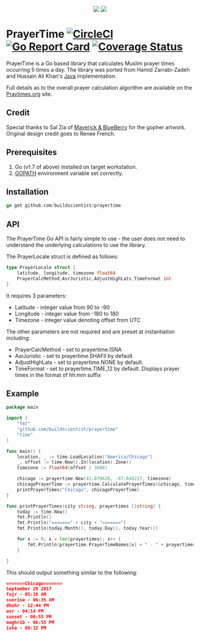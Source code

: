 <p align="center">
<img src="https://user-images.githubusercontent.com/637402/31003219-522ec6a0-a4a3-11e7-9b21-7f2799e8ad97.png">
<img src="https://user-images.githubusercontent.com/637402/31003218-522bbbae-a4a3-11e7-8af4-f8f35faedce4.png">
</p>

# PrayerTime [![CircleCI](https://circleci.com/gh/buildscientist/prayertime.svg?style=shield)](https://circleci.com/gh/buildscientist/prayertime) [![Go Report Card](https://goreportcard.com/badge/github.com/buildscientist/prayertime)](https://goreportcard.com/report/github.com/buildscientist/prayertime) [![Coverage Status](https://coveralls.io/repos/github/buildscientist/prayertime/badge.svg?branch=master)](https://coveralls.io/github/buildscientist/prayertime?branch=master)

PrayerTime is a Go based library that calculates Muslim prayer times occurring 5 times a day. The library was ported from Hamid Zarrabi-Zadeh and Hussain Ali Khan's [Java](http://praytimes.org/code/git/?a=viewblob&p=PrayTimes&h=093f77d6cc83b53fb12e9900803d5fa75dacd110&hb=HEAD&f=v1/java/PrayTime.java) implementation. 

Full details as to the overall prayer calculation algorithm are available on the [Praytimes.org](http://praytimes.org/calculation) site.


## Credit
Special thanks to Sal Zia of [Maverick & BlueBerry](https://maverickblueberry.com/) for the gopher artwork. Original design credit goes to Renee French.


## Prerequisites 
1. Go (v1.7 of above) installed on target workstation.
1. [GOPATH](https://github.com/golang/go/wiki/Setting-GOPATH) environment variable set correctly.

## Installation 

```go
go get github.com/buildscientist/prayertime 
```

## API
The PrayerTime Go API is fairly simple to use - the user does not need to understand the underlying calculations to use the library. 

The PrayerLocale struct is defined as follows: 

```go
type PrayerLocale struct {
	latitude, longitude, timezone float64
	PrayerCalcMethod,AsrJuristic,AdjustHighLats,TimeFormat int
}
```

It requires 3 parameters: 
- Latitude - integer value from 90 to -90
- Longitude - integer value from -180 to 180
- Timezone - integer value denoting offset from UTC 

The other parameters are not required and are preset at instantiation including: 

- PrayerCalcMethod - set to prayertime.ISNA
- AsrJuristic - set to prayertime.SHAFII by default
- AdjustHighLats - set to prayertime.NONE by default. 
- TimeFormat - set to prayertime.TIME_12 by default. Displays prayer times in the format of hh:mm suffix 

## Example 
```go
package main

import (
	"fmt"
	"github.com/buildscientist/prayertime"
	"time"
)

func main() {
	location, _ := time.LoadLocation("America/Chicago")
	_, offset := time.Now().In(location).Zone()
	timezone := float64(offset / 3600)

	chicago := prayertime.New(41.879626, -87.648217, timezone)
	chicagoPrayerTime := prayertime.CalculatePrayerTimes(&chicago, time.Now())
	printPrayerTimes("Chicago", chicagoPrayerTime)
}

func printPrayerTimes(city string, prayertimes []string) {
	today := time.Now()
	fmt.Println()
	fmt.Println("=======" + city + "=======")
	fmt.Println(today.Month(), today.Day(), today.Year())

	for x := 0; x < len(prayertimes); x++ {
		fmt.Println(prayertime.PrayerTimeNames[x] + " - " + prayertimes[x])
	}

}
```

This should output something similar to the following: 

```json
=======Chicago=======
September 20 2017
fajr - 05:18 AM
sunrise - 06:35 AM
dhuhr - 12:44 PM
asr - 04:14 PM
sunset - 06:55 PM
maghrib - 06:55 PM
isha - 08:12 PM

```
